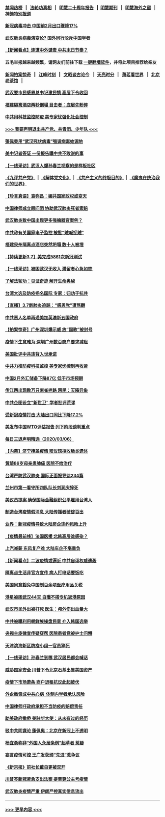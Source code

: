 #### [禁闻热榜](热点新闻.md?=0)  &nbsp;&nbsp;|&nbsp;&nbsp; [法轮功真相](https://github.com/gfw-breaker/truth/blob/master/README.md?=0) &nbsp;&nbsp;|&nbsp;&nbsp; [明慧二十周年报告](https://github.com/gfw-breaker/mh-reports/blob/master/README.md?=0) &nbsp;&nbsp;|&nbsp;&nbsp;[明慧期刊](https://github.com/gfw-breaker/mh-qikan) &nbsp;&nbsp;|&nbsp;&nbsp; [明慧海外之窗](https://github.com/gfw-breaker/mh-news/blob/master/README.md?=0) &nbsp;&nbsp;|&nbsp;&nbsp; [神韵特别报道](https://github.com/gfw-breaker/mh-news/blob/master/shenyun.md?=0)
#### [新冠病毒冲击 中国前2月出口骤降17%](../pages/nsc413/n11923453.md?t=03080831) 
#### [武汉肺炎病毒演变论? 国外同行驳斥中国学者](../pages/nsc413/n11923064.md?t=03080831) 
#### [【新闻看点】连遭中外谴责 中共末日节奏？](../pages/nsc413/n11923402.md?t=03080831) 
#### 五毛举报越来越频繁，请网友们前往下载 [一键翻墙软件](https://github.com/gfw-breaker/ssr-accounts)，并将此项目推荐给亲友
#### [新闻拍案惊奇](https://github.com/gfw-breaker/banned-news/blob/master/pages/link4.md) &nbsp;&nbsp;|&nbsp;&nbsp; [江峰时刻](https://github.com/gfw-breaker/banned-news/blob/master/pages/link4.md) &nbsp;&nbsp;|&nbsp;&nbsp; [文昭谈古论今](https://github.com/gfw-breaker/banned-news/blob/master/pages/link4.md) &nbsp;&nbsp;|&nbsp;&nbsp; [天亮时分](https://github.com/gfw-breaker/banned-news/blob/master/pages/link4.md) &nbsp;&nbsp;|&nbsp;&nbsp; [萧茗看世界](https://github.com/gfw-breaker/banned-news/blob/master/pages/link4.md) &nbsp;&nbsp;|&nbsp;&nbsp; [北京老茶馆](https://github.com/gfw-breaker/banned-news/blob/master/pages/link4.md) &nbsp;&nbsp;|&nbsp;&nbsp; 
#### [武汉要市民感恩总书记激民愤 高层下令收回](../pages/nsc413/n11923221.md?t=03080831) 
#### [福建隔离酒店两秒倒塌 目击者：底层先粉碎](../pages/nsc413/n11923398.md?t=03080831) 
#### [中共用科技监控防疫 美专家忧强化社会控制](../pages/nsc413/n11923236.md?t=03080831) 
#### [>>> 我要声明退出共产党、共青团、少年队 <<<](https://github.com/begood0513/goodnews/blob/master/quit/letter.md) 
#### [蓬佩奥用“武汉冠状病毒”强调病毒始源地](../pages/nsc413/n11923252.md?t=03080831) 
#### [美中记者签证 一份报告曝中共不敢说的事](../pages/nsc413/n11923242.md?t=03080831) 
#### [【一线采访】武汉人爆孙春兰视察的是样板社区](../pages/nsc413/n11923069.md?t=03080831) 
#### [《九评共产党》](https://github.com/begood0513/9ping.md/blob/master/README.md) &nbsp;|&nbsp; [《解体党文化》](../../../../jtdwh.md/blob/master/README.md)  &nbsp;|&nbsp; [《共产主义的终极目的》](../../../../gczydzjmd.md/blob/master/README.md) &nbsp;|&nbsp; [《魔鬼在统治我们的世界》](../../../../mgztzwmdsj.md/blob/master/README.md) 
#### [【珍言真语】袁弥昌：媚共国家政权或变天](../pages/nsc413/n11923199.md?t=03080831) 
#### [中国律师成立顾问团 协助武汉肺炎死者索赔](../pages/nsc413/n11923117.md?t=03080831) 
#### [武汉肺炎致中国出现更多强摘器官案例？](../pages/nsc413/n11923089.md?t=03080831) 
#### [中共称有关国家电子监控 被批“贼喊捉贼”](../pages/nsc413/n11922877.md?t=03080831) 
#### [福建泉州隔离点酒店突然坍塌 数十人被埋](../pages/nsc413/n11922826.md?t=03080831) 
#### [【持续更新3.7】美完成5861次新冠测试](../pages/nsc413/n11921647.md?t=03080831) 
#### [【一线采访】被困武汉无收入 滞留者心急如焚 ](../pages/nsc413/n11922709.md?t=03080831) 
#### [了解法轮功：见证奇迹 解开生命奥秘](../pages/nsc413/n11922778.md?t=03080831) 
#### [台湾大选及防疫扬名国际 专家：归功于抗共](../pages/nsc413/n11921955.md?t=03080831) 
#### [【直播】3.7新肺炎追踪：“感恩党”遭骂翻](../pages/nsc413/n11922690.md?t=03080831) 
#### [中共恶人名单再递美加英澳新五国政府](../pages/nsc413/n11922727.md?t=03080831) 
#### [【拍案惊奇】广州深圳爆示威 放“国歌”被封号](../pages/nsc413/n11921679.md?t=03080831) 
#### [疫情下生意难为 深圳广州数百商户要求减租](../pages/nsc413/n11922392.md?t=03080831) 
#### [美国批评中共违背入世承诺](../pages/nsc413/n11922430.md?t=03080831) 
#### [中共力推防疫科技监控 美专家忧控制再收紧](../pages/nsc413/n11922329.md?t=03080831) 
#### [中国2月外汇储备下降87亿 低于市场预期](../pages/nsc413/n11922091.md?t=03080831) 
#### [传江西出现数万只麻雀拦路 网民：天降异象](../pages/nsc413/n11922160.md?t=03080831) 
#### [中共企图设立“新世卫” 学者批评荒谬](../pages/nsc413/n11921839.md?t=03080831) 
#### [受新冠疫情打击 大陆出口同比下降17.2%](../pages/nsc413/n11921736.md?t=03080831) 
#### [美发布中国WTO评估报告 列下阶段谈判重点](../pages/nsc413/n11921572.md?t=03080831) 
#### [每日三退声明精选（2020/03/06）](../pages/nsc413/n11921953.md?t=03080831) 
#### [【内幕】济宁掩盖疫情 殡仪馆拒收肺炎遗体](../pages/nsc413/n11917871.md?t=03080831) 
#### [黄琦86岁母亲患肺癌 医院不给治疗](../pages/nsc413/n11921840.md?t=03080831) 
#### [台湾严防武汉肺炎 国际正面报导达234篇](../pages/nsc413/n11921737.md?t=03080831) 
#### [兰州市第一看守所四队队长刘润庆猝死](../pages/nsc413/n11920358.md?t=03080831) 
#### [美议员提案 确保国际金融组织公平雇用台湾人](../pages/nsc413/n11921691.md?t=03080831) 
#### [制造台湾疫情假消息 大陆传播者破绽百出](../pages/nsc413/n11921050.md?t=03080831) 
#### [业界：新冠疫情导致大陆房企违约风险上升](../pages/nsc413/n11921549.md?t=03080831) 
#### [【疫情最前线】法国医援 北韩高层谁感染？](../pages/nsc413/n11920850.md?t=03080831) 
#### [上汽减薪 东风复产难 大陆车企不堪重负](../pages/nsc413/n11921202.md?t=03080831) 
#### [【新闻看点】二波疫情或逼近 中共自诩权威遭轰](../pages/nsc413/n11920942.md?t=03080831) 
#### [隔离点生活非官方宣传 病人打电话要饭吃](../pages/nsc413/n11921264.md?t=03080831) 
#### [美国同意豁免中国制百余项医疗用品关税](../pages/nsc413/n11921400.md?t=03080831) 
#### [港星被困武汉44天 自曝不搭专机返港原因](../pages/nsc413/n11920926.md?t=03080831) 
#### [武汉市民外出被打死 医生：颅外伤出血量大](../pages/nsc413/n11921303.md?t=03080831) 
#### [中共被曝利用朝鲜族操盘民意 介入韩国选举](../pages/nsc413/n11921006.md?t=03080831) 
#### [央视主旋律宣传疑穿帮 医院患者竟被护士问懵](../pages/nsc413/n11921219.md?t=03080831) 
#### [天津滨海新区防疫小组一官员猝死](../pages/nsc413/n11921205.md?t=03080831) 
#### [【一线采访】孙春兰到哪 武汉居民都会喊话](../pages/nsc413/n11920952.md?t=03080831) 
#### [威胁国家安全 川普下令北京石基出售美国资产](../pages/nsc413/n11921036.md?t=03080831) 
#### [疫情下市场萧条 商户退租抗议此起彼伏](../pages/nsc413/n11921021.md?t=03080831) 
#### [外企撤资成中共心病  体制内学者承认风险](../pages/nsc413/n11920805.md?t=03080831) 
#### [中国律师吁政府承担不当防疫的赔偿责任](../pages/nsc413/n11920309.md?t=03080831) 
#### [助美政府撤侨 美驻华大使：从未有过的经历](../pages/nsc413/n11920832.md?t=03080831) 
#### [驳中共阴谋论 蓬佩奥：北京在新冠上不透明](../pages/nsc413/n11920846.md?t=03080831) 
#### [杨宜勇称非“外国人永居条例”起草者 惹疑](../pages/nsc413/n11920792.md?t=03080831) 
#### [妄言疫情可控 王广发获颁“先进”惹争议](../pages/nsc413/n11920693.md?t=03080831) 
#### [《新京报》前社长戴自更被双开](../pages/nsc413/n11920689.md?t=03080831) 
#### [川普签新冠紧急支出法案 提至尊公主号疫情](../pages/nsc413/n11920654.md?t=03080831) 
#### [武汉肺炎疫情严重 伊朗严控真实信息流出](../pages/nsc413/n11920458.md?t=03080831) 

----
#### [ >>> 更早内容 <<< ](../indexes/nsc413-earlier.md)
